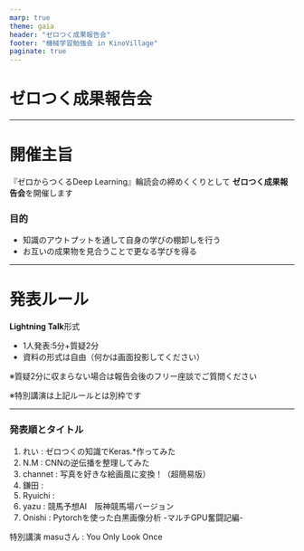 ```yaml
---
marp: true
theme: gaia
header: "ゼロつく成果報告会"
footer: "機械学習勉強会 in KinoVillage"
paginate: true
---
```

# ゼロつく成果報告会
<!--
_class: lead
_paginate: false
_header: ""
_footer: ""
-->
---
# 開催主旨

『ゼロからつくるDeep Learning』輪読会の締めくくりとして
**ゼロつく成果報告会**を開催します


### 目的

* 知識のアウトプットを通して自身の学びの棚卸しを行う
* お互いの成果物を見合うことで更なる学びを得る


---

# 発表ルール

**Lightning Talk**形式
* 1人発表:5分+質疑2分
* 資料の形式は自由（何かは画面投影してください）

※質疑2分に収まらない場合は報告会後のフリー座談でご質問ください

※特別講演は上記ルールとは別枠です

---
### 発表順とタイトル

1. れい : ゼロつくの知識でKeras.*作ってみた
2. N.M : CNNの逆伝播を整理してみた
3. channet : 写真を好きな絵画風に変換！（超簡易版）
4. 鎌田 : 
5. Ryuichi : 
6. yazu : 競馬予想AI　阪神競馬場バージョン
7. Onishi : Pytorchを使った白黒画像分析 -マルチGPU奮闘記編-

特別講演 masuさん : You Only Look Once 
